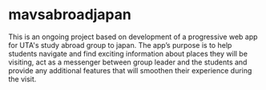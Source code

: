 # mavsabroadjapan
This is an ongoing project based on development of a progressive web app for UTA's study abroad group to japan. The app’s purpose is to help students navigate and find exciting information about places they will be visiting, act as a messenger between group leader and the students and provide any additional features that will smoothen their experience during the visit.
